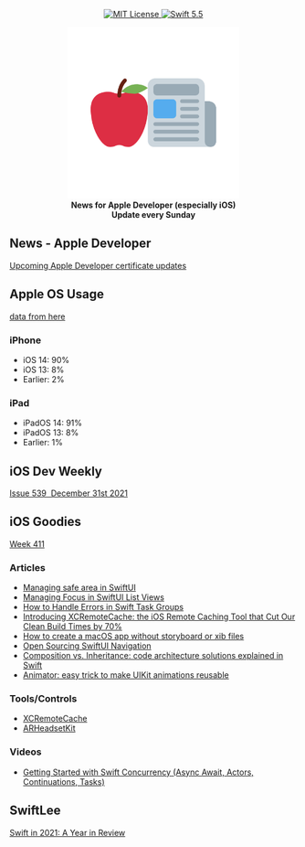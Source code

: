 <p align="center">
    <a href="LICENSE">
        <img src="https://img.shields.io/badge/license-MIT-brightgreen.svg" alt="MIT License">
    </a>
    <a href="https://swift.org">
        <img src="https://img.shields.io/badge/swift-5.5-brightgreen.svg" alt="Swift 5.5">
    </a>
</p>

<p align="center">
    <img src="appleDevNewsLogo.png" width="300" height="300"/>
    <br>
    <strong>News for Apple Developer (especially iOS)</strong>
    <br>
    <strong>Update every Sunday</strong>
</p>

## News - Apple Developer

[Upcoming Apple Developer certificate updates](https://developer.apple.com/news/?id=jzd7wqva)

## Apple OS Usage

[data from here](https://developer.apple.com/support/app-store/)

### iPhone

* iOS 14: 90%
* iOS 13: 8%
* Earlier: 2%

### iPad

* iPadOS 14: 91%
* iPadOS 13: 8%
* Earlier: 1%

## iOS Dev Weekly

[Issue 539  December 31st 2021](https://iosdevweekly.com//issues/539#start)

## iOS Goodies

[Week 411](https://ios-goodies.com/post/668228111222112256/week-411)

### Articles

* [Managing safe area in SwiftUI](https://href.li/?https://swiftwithmajid.com/2021/11/03/managing-safe-area-in-swiftui/)
* [Managing Focus in SwiftUI List Views](https://href.li/?https://peterfriese.dev/swiftui-list-focus/)
* [How to Handle Errors in Swift Task Groups](https://href.li/?https://swiftsenpai.com/swift/task-groups-error-handling/)
* [Introducing XCRemoteCache: the iOS Remote Caching Tool that Cut Our Clean Build Times by 70%](https://href.li/?https://engineering.atspotify.com/2021/11/16/introducing-xcremotecache-the-ios-remote-caching-tool-that-cut-our-clean-build-times-by-70/)
* [How to create a macOS app without storyboard or xib files](https://href.li/?https://sarunw.com/posts/how-to-create-macos-app-without-storyboard/)
* [Open Sourcing SwiftUI Navigation](https://href.li/?https://www.pointfree.co/blog/posts/66-open-sourcing-swiftui-navigation)
* [Composition vs. Inheritance: code architecture solutions explained in Swift](https://href.li/?https://www.avanderlee.com/swift/composition-inheritance-code-architecture/)
* [Animator: easy trick to make UIKit animations reusable](https://href.li/?https://medium.com/nice-photon-ios/animator-easy-trick-to-make-uikit-animations-reusable-2d10713ca3a)

### Tools/Controls

* [XCRemoteCache](https://href.li/?https://github.com/spotify/XCRemoteCache)
* [ARHeadsetKit](https://href.li/?https://github.com/philipturner/ARHeadsetKit)

### Videos

* [Getting Started with Swift Concurrency (Async Await, Actors, Continuations, Tasks)](https://href.li/?https://youtu.be/U6lQustiTGE)

## SwiftLee

[Swift in 2021: A Year in Review](https://www.avanderlee.com/general/swift-in-2021-a-year-in-review/)